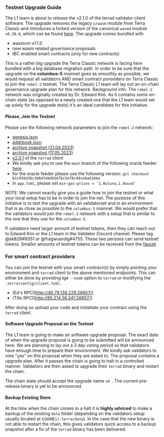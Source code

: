 
### Testnet Upgrade Guide

The L1 team is about to release the v2.1.0 of the terrad validator client software. The upgrade removes the legacy `x/wasm` module from Terra Classic and introduces a forked version of  the canonical `wasmd` module `v0.30.0`, which can be found [here](https://github.com/classic-terra/wasmd). The upgrade comes bundled with

- wasmvm v1.1.0
- new wasm related governance proposals
- IBC enabled smart contracts (only for new contracts)


This is a rather big upgrade the Terra Classic network is facing here bundled with a big database migration path. In order to be sure that the upgrade on the **columbus-5** mainnet goes as smoothly as possible, we would request all validators AND smart contract poroviders on Terra Classic to join the `rebel-2` testnet. The Terra Classic L1 team will lay out an on-chain governance upgrade plan for this network. Background info: The `rebel-2` network was originally created by Dr. Edward Kim. As it contains some on-chain state (as opposed to a newly created one that the L1 team would set up solely for the upgrade tests) it's an ideal candidate for this initiative.

#### Please, Join the Testnet

Please use the following network parameters to join the `rebel-2` network:

- [genesis.json](https://network-rebel-2.s3.amazonaws.com/rebel-2/genesis.json)
- [addrbook.json](https://network-rebel-2.s3.amazonaws.com/rebel-2/addrbook.json)
- [archive snapshot (21.04.2023)](https://network-rebel-2.s3.amazonaws.com/rebel-2/archive-snapshot-21-04-2023.tar)
- [archive snapshot (17.05.2023)](https://network-rebel-2.s3.amazonaws.com/rebel-2/archive-snapshot-17-05-2023.tar)
- [v2.0.1](https://github.com/classic-terra/core/archive/refs/tags/v2.0.1.tar.gz) of the `terrad` client
- We kindly ask you to use the `main` branch of the following oracle feeder: [here](https://github.com/classic-terra/oracle-feeder)
- for the oracle feeder please use the following version: `git checkout 81c450d36c3d64fd4d9167bc5ef8c49ce9ad104a`
- In `app.toml`, please set `min-gas-prices = '1.0uluna,1.0uusd'`

NOTE: We cannot exactly give you a guide how to join the testnet or what your local setup has to be in order to join the net. The purpose of this initiative is to test the upgrade with an validatorset and in an environment that is as close as possible to the `columbus-5` mainnet. We would prefer that the validators would join the `rebel-2` network with a setup that is similar to the one that they use for the `columbus-5`.

If validators need larger amount of testnet tokens, then they can reach out to Edward Kim or the L1 team in the Validator Discord channel. Please tag @ek826#9351 or @fragwuerdig#4755. These two persons can send testnet tokens. Smaller amounts of testnet tokens can be received from the [faucet](https://faucet.terrac.dev/).

### For smart contract providers

You can join the testnet with your smart contract(s) by simply pointing your environment and `terrad` client to the above mentioned endpoints. This can either be done by providing tge `--node` option to `terrad` or modifying the `.terra/config/client.toml`.

- (Ed's RPC)[http://45.79.139.229:26657/]
- (Tills RPC)[http://85.214.56.241:26657/]

After doing so upload your code and instatiate your contract using the `terrad` client.

#### Software Upgrade Proposal on the Testnet

The L1 team is going to make an software upgrade proposal. The exact date of when the upgrade proposal is going to be submitted will be announced here. We are planning to lay out a 3 day voting period so that validators have enough time to prepare their environment. We kindly ask validators to vote "yes" on this proposal when they are asked to. The proposal contains a upgrade plan. After it passes the chain is going to halt in a controlled manner. Validators are then asked to upgrade their `terrad` binary and restart the chain.

The chain state should accept the upgrade name `v4
`. The current pre-release binary is yet to be announced.


#### Backup Existing Store

At the time when the chain comes to a halt it is **highly adviced** to make a backup of the existing `data` folder (depending on the validators setup usually located at `${HOME}/.terra/data`). In the case that the new binary is not able to restart the chain, this gives validators quick access to a backup snapshot after a fix of the `terrad` binary has been delivered.




